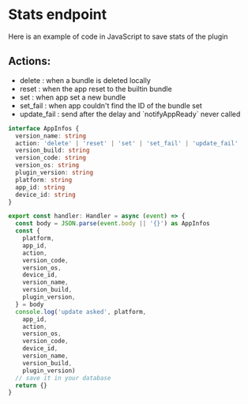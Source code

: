# Stats endpoint

Here is an example of code in JavaScript to save stats of the plugin

## Actions:

* delete : when a bundle is deleted locally
* reset : when the app reset to the builtin bundle
* set : when app set a new bundle
* set\_fail : when app couldn't find the ID of the bundle set
* update\_fail : send after the delay and \`notifyAppReady\` never called

```typescript
interface AppInfos {
  version_name: string
  action: 'delete' | 'reset' | 'set' | 'set_fail' | 'update_fail'
  version_build: string
  version_code: string
  version_os: string
  plugin_version: string
  platform: string
  app_id: string
  device_id: string
}

export const handler: Handler = async (event) => {
  const body = JSON.parse(event.body || '{}') as AppInfos
  const {
    platform,
    app_id,
    action,
    version_code,
    version_os,
    device_id,
    version_name,
    version_build,
    plugin_version,
  } = body
  console.log('update asked', platform,
    app_id,
    action,
    version_os,
    version_code,
    device_id,
    version_name,
    version_build,
    plugin_version)
  // save it in your database
  return {}
}
```
